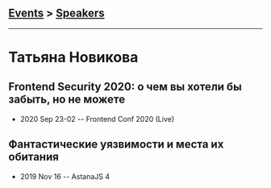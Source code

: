 ## [Events](../README.md) > [Speakers](../speakers.md)
---

# Татьяна Новикова

## Frontend Security 2020: о чем вы хотели бы забыть, но не можете
- 2020 Sep 23-02 -- Frontend Conf 2020 (Live)    
## Фантастические уязвимости и места их обитания
- 2019 Nov 16 -- AstanaJS 4    
